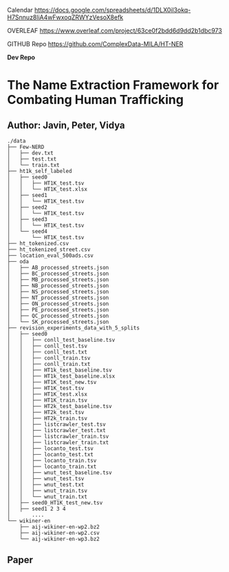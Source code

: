 Calendar    https://docs.google.com/spreadsheets/d/1DLX0il3okq-H7Snnuz8liA4wFwxoqZRWYzVesoX8efk

OVERLEAF	https://www.overleaf.com/project/63ce0f2bdd6d9dd2b1dbc973

GITHUB Repo	https://github.com/ComplexData-MILA/HT-NER

**Dev Repo**

# The Name Extraction Framework for Combating Human Trafficking
## Author: Javin, Peter, Vidya

```
./data
├── Few-NERD
│   ├── dev.txt
│   ├── test.txt
│   └── train.txt
├── ht1k_self_labeled
│   ├── seed0
│   │   ├── HT1K_test.tsv
│   │   └── HT1K_test.xlsx
│   ├── seed1
│   │   └── HT1K_test.tsv
│   ├── seed2
│   │   └── HT1K_test.tsv
│   ├── seed3
│   │   └── HT1K_test.tsv
│   └── seed4
│       └── HT1K_test.tsv
├── ht_tokenized.csv
├── ht_tokenized_street.csv
├── location_eval_500ads.csv
├── oda
│   ├── AB_processed_streets.json
│   ├── BC_processed_streets.json
│   ├── MB_processed_streets.json
│   ├── NB_processed_streets.json
│   ├── NS_processed_streets.json
│   ├── NT_processed_streets.json
│   ├── ON_processed_streets.json
│   ├── PE_processed_streets.json
│   ├── QC_processed_streets.json
│   └── SK_processed_streets.json
├── revision_experiments_data_with_5_splits
│   ├── seed0
│   │   ├── conll_test_baseline.tsv
│   │   ├── conll_test.tsv
│   │   ├── conll_test.txt
│   │   ├── conll_train.tsv
│   │   ├── conll_train.txt
│   │   ├── HT1k_test_baseline.tsv
│   │   ├── HT1k_test_baseline.xlsx
│   │   ├── HT1K_test_new.tsv
│   │   ├── HT1K_test.tsv
│   │   ├── HT1K_test.xlsx
│   │   ├── HT1K_train.tsv
│   │   ├── HT2k_test_baseline.tsv
│   │   ├── HT2k_test.tsv
│   │   ├── HT2k_train.tsv
│   │   ├── listcrawler_test.tsv
│   │   ├── listcrawler_test.txt
│   │   ├── listcrawler_train.tsv
│   │   ├── listcrawler_train.txt
│   │   ├── locanto_test.tsv
│   │   ├── locanto_test.txt
│   │   ├── locanto_train.tsv
│   │   ├── locanto_train.txt
│   │   ├── wnut_test_baseline.tsv
│   │   ├── wnut_test.tsv
│   │   ├── wnut_test.txt
│   │   ├── wnut_train.tsv
│   │   └── wnut_train.txt
│   ├── seed0_HT1K_test_new.tsv
│   ├── seed1 2 3 4 
│       ....
└── wikiner-en
    ├── aij-wikiner-en-wp2.bz2
    ├── aij-wikiner-en-wp2.csv
    └── aij-wikiner-en-wp3.bz2

```

## Paper
